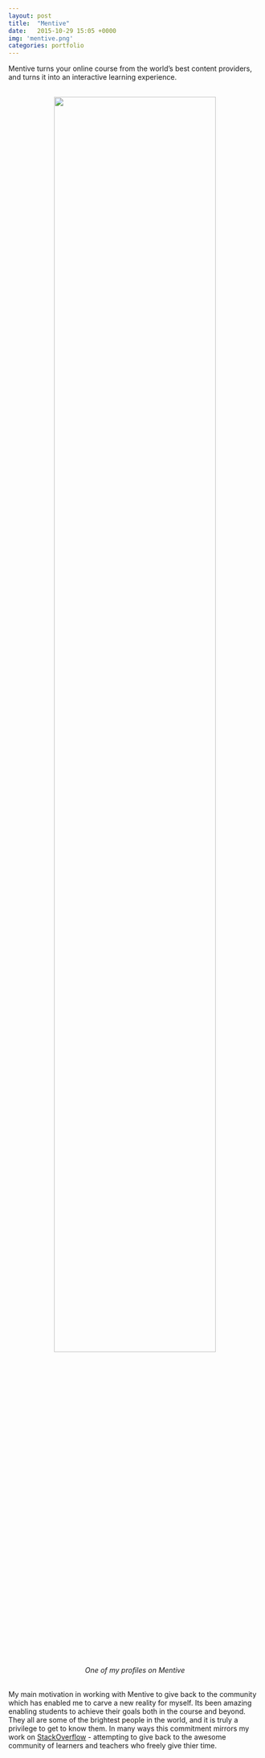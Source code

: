 ```yaml
---
layout: post
title:  "Mentive"
date:   2015-10-29 15:05 +0000
img: 'mentive.png'
categories: portfolio
---
```


Mentive turns your online course from the world’s best content providers, and turns it into an interactive learning experience.

<center>
<br/>
<img src="{{ site.url }}/assets/img/2015/mentive.png" style="width:80%">
<br/>
<cite>One of my profiles on Mentive</cite>
</center>
<br/>

My main motivation in working with Mentive to give back to the community which has enabled me to carve a new reality for myself. Its been amazing enabling students to achieve their goals both in the course and beyond. They all are some of the brightest people in the world, and it is truly a privilege to get to know them. In many ways this commitment mirrors my work on [StackOverflow](http://stackoverflow.com/users/3700836/david-anderton?tab=profile) - attempting to give back to the awesome community of learners and teachers who freely give thier time.